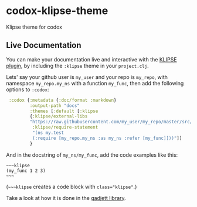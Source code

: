 # codox-klipse-theme
Klipse theme for codox

## Live Documentation

You can make your documentation live and interactive with the 
[KLIPSE plugin](https://github.com/viebel/klipse), by including the 
`:klipse` theme in your `project.clj`.

Lets' say your github user is `my_user` and your repo is `my_repo`, 
with namespace `my_repo.my_ns` with a function `my_func`, then add 
the following options to `:codox`:

```clojure
 :codox {:metadata {:doc/format :markdown}
         :output-path "docs"
         :themes [:default [:klipse
         {:klipse/external-libs
         "https://raw.githubusercontent.com/my_user/my_repo/master/src/"
          :klipse/require-statement
          "(ns my.test
          (:require [my_repo.my_ns :as my_ns :refer [my_func]]))"]]
         }
```

And in the docstring of `my_ns/my_func`, add the code examples like this:

    ~~~klipse
    (my_func 1 2 3)
    ~~~

(`~~~klipse` creates a code block with `class="klipse"`.)

Take a look at how it is done in the
[gadjett library](https://github.com/viebel/gadjett).
